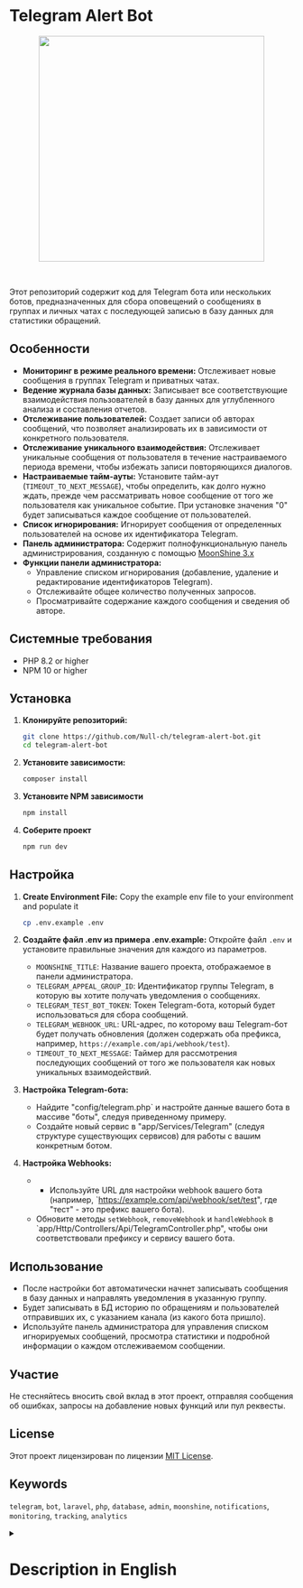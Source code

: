 # Telegram Alert Bot

<p align="center">
    <img src="https://github.com/user-attachments/assets/b7396e85-b7df-4e56-984a-3083b57ef107" width="400">
</p>

<br>

Этот репозиторий содержит код для Telegram бота или нескольких ботов, предназначенных для сбора оповещений о сообщениях в группах и личных чатах с последующей записью в базу данных для статистики обращений.

## Особенности

- **Мониторинг в режиме реального времени:** Отслеживает новые сообщения в группах Telegram и приватных чатах.
- **Ведение журнала базы данных:** Записывает все соответствующие взаимодействия пользователей в базу данных для углубленного анализа и составления отчетов.
- **Отслеживание пользователей:** Создает записи об авторах сообщений, что позволяет анализировать их в зависимости от конкретного пользователя.
- **Отслеживание уникального взаимодействия:** Отслеживает уникальные сообщения от пользователя в течение настраиваемого периода времени, чтобы избежать записи повторяющихся диалогов.
- **Настраиваемые тайм-ауты:** Установите тайм-аут (`TIMEOUT_TO_NEXT_MESSAGE`), чтобы определить, как долго нужно ждать, прежде чем рассматривать новое сообщение от того же пользователя как уникальное событие. При установке значения "0" будет записываться каждое сообщение от пользователей.
- **Список игнорирования:** Игнорирует сообщения от определенных пользователей на основе их идентификатора Telegram.
- **Панель администратора:** Содержит полнофункциональную панель администрирования, созданную с помощью [MoonShine 3.x]([https://moonshine.cutcode.dev/](https://moonshine-laravel.com/))
- **Функции панели администратора:**
    - Управление списком игнорирования (добавление, удаление и редактирование идентификаторов Telegram).
    - Отслеживайте общее количество полученных запросов.
    - Просматривайте содержание каждого сообщения и сведения об авторе.

## Системные требования
-   PHP 8.2 or higher
-   NPM 10 or higher

## Установка

1.  **Клонируйте репозиторий:**

    ```bash
    git clone https://github.com/Null-ch/telegram-alert-bot.git
    cd telegram-alert-bot
    ```
2.  **Установите зависимости:**

    ```bash
    composer install
    ```

3. **Установите NPM зависимости**

    ```bash
    npm install
    ```

4.  **Соберите проект**

    ```bash
    npm run dev
    ```

## Настройка

1.  **Create Environment File:**
   Copy the example env file to your environment and populate it

    ```bash
    cp .env.example .env
    ```

2.  **Создайте файл .env из примера .env.example:**
   Откройте файл `.env` и установите правильные значения для каждого из параметров.
    - `MOONSHINE_TITLE`:  Название вашего проекта, отображаемое в панели администратора.
    - `TELEGRAM_APPEAL_GROUP_ID`: Идентификатор группы Telegram, в которую вы хотите получать уведомления о сообщениях.
    - `TELEGRAM_TEST_BOT_TOKEN`: Токен Telegram-бота, который будет использоваться для сбора сообщений.
    - `TELEGRAM_WEBHOOK_URL`: URL-адрес, по которому ваш Telegram-бот будет получать обновления (должен содержать оба префикса, например, `https://example.com/api/webhook/test`).
    - `TIMEOUT_TO_NEXT_MESSAGE`: Таймер для рассмотрения последующих сообщений от того же пользователя как новых уникальных взаимодействий.
   

3. **Настройка Telegram-бота:**

    - Найдите "config/telegram.php` и настройте данные вашего бота в массиве "боты", следуя приведенному примеру.
    - Создайте новый сервис в "app/Services/Telegram" (следуя структуре существующих сервисов) для работы с вашим конкретным ботом.

4. **Настройка Webhooks:**

    - - Используйте URL для настройки webhook вашего бота (например, `https://example.com/api/webhook/set/test", где "тест" - это префикс вашего бота).
    - Обновите методы `setWebhook`, `removeWebhook` и `handleWebhook` в `app/Http/Controllers/Api/TelegramController.php", чтобы они соответствовали префиксу и сервису вашего бота.

## Использование

- После настройки бот автоматически начнет записывать сообщения в базу данных и направлять уведомления в указанную группу.
- Будет записывать в БД историю по обращениям и пользователей отправивших их, с указанием канала (из какого бота пришло).
- Используйте панель администратора для управления списком игнорируемых сообщений, просмотра статистики и подробной информации о каждом отслеживаемом сообщении.

## Участие

Не стесняйтесь вносить свой вклад в этот проект, отправляя сообщения об ошибках, запросы на добавление новых функций или пул реквесты.

## License

Этот проект лицензирован по лицензии [MIT License](LICENSE).

## Keywords

`telegram`, `bot`, `laravel`, `php`, `database`, `admin`, `moonshine`, `notifications`, `monitoring`, `tracking`, `analytics`

<details>
<summary> <h1>Description in English</h1> </summary>
# Telegram Alert Bot

<p align="center">
    <img src="https://github.com/user-attachments/assets/b7396e85-b7df-4e56-984a-3083b57ef107" width="400">
</p>

<br>

A Telegram bot designed to collect alerts from group and private chats, subsequently storing them in a database for comprehensive usage statistics. This bot provides a powerful tool for tracking and analyzing user interactions in Telegram.

## Features

-   **Real-time Monitoring:**  Monitors Telegram groups and private chats for new messages.
-   **Database Logging:** Records all relevant user interactions into a database for in-depth analysis and reporting.
-   **User Tracking:** Creates records of message authors, allowing for user-specific analysis.
-   **Unique Interaction Tracking:** Tracks unique messages from a user within a configurable time frame to avoid recording repetitive dialogues.
-   **Configurable Timeouts:** Set a timeout (`TIMEOUT_TO_NEXT_MESSAGE`) to define how long to wait before considering a new message from the same user as a unique event. Setting this to `0` will record every single message from users.
-   **Ignore List:** Ignores messages from specific users based on their Telegram ID.
-   **Admin Panel:** Features a fully functional administration panel built with [MoonShine 3.x](https://moonshine.cutcode.dev/)
-   **Admin Panel Features:**
    -   Manage the ignore list (add, remove, and edit Telegram IDs).
    -   Track the total number of received requests.
    -   View the content of each message and author details.

## System Requirements

-   PHP 8.2 or higher
-   NPM 10 or higher

## Installation

1.  **Clone the repository:**

    ```bash
    git clone https://github.com/Null-ch/telegram-alert-bot.git
    cd telegram-alert-bot
    ```
2.  **Install Composer Dependencies:**

    ```bash
    composer install
    ```

3. **Install NPM dependencies**

    ```bash
    npm install
    ```

4.  **Build assets**

    ```bash
    npm run dev
    ```

## Configuration

1.  **Create Environment File:**
   Copy the example env file to your environment and populate it

    ```bash
    cp .env.example .env
    ```

2.  **Configure Environment Variables:**

   Open `.env` file and set the correct values for each of the parameters.
    -   `MOONSHINE_TITLE`:  The name of your project, displayed in the admin panel.
    -   `TELEGRAM_APPEAL_GROUP_ID`:  The Telegram group ID where you want to receive notifications about messages.
    -   `TELEGRAM_TEST_BOT_TOKEN`: The Telegram bot token that will be used to collect messages.
    -   `TELEGRAM_WEBHOOK_URL`: The URL where your Telegram bot will receive updates (must include bot prefix, e.g., `https://example.com/api/webhook/test`).
    -   `TIMEOUT_TO_NEXT_MESSAGE`: The timer to consider subsequent messages from the same user as new, unique interactions.

3.  **Telegram Bot Configuration:**

    -   Locate `config/telegram.php` and configure your bot details in the `bots` array, following the provided example.
    -   Create a new service in `app/Services/Telegram` (following the structure of existing services) to handle your specific bot.

4. **Webhooks Setup:**

    - Use the URL to set up your bot's webhook (e.g.,`https://example.com/api/webhook/set/test`, where `test` is your bot's prefix).
    -   Update the `setWebhook`, `removeWebhook` and `handleWebhook` methods in the `app/Http/Controllers/Api/TelegramController.php` to match your bots prefix and service.

## Usage

-   Once configured, the bot automatically starts logging messages to the database.
-   Use the admin panel to manage the ignore list, view statistics, and see the details of each tracked message.

## Contributing

Feel free to contribute to this project by submitting bug reports, feature requests, or pull requests.

## License

This project is licensed under the [MIT License](LICENSE).

## Keywords

`telegram`, `bot`, `laravel`, `php`, `database`, `admin`, `moonshine`, `notifications`, `monitoring`, `tracking`, `analytics`
</details> 



